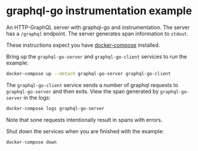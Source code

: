 # graphql-go instrumentation example

An HTTP-GraphQL server with graphql-go and instrumentation. The server 
has a `/graphql` endpoint. The server generates span information to
`stdout`.

These instructions expect you have
[docker-compose](https://docs.docker.com/compose/) installed.

Bring up the `graphql-go-server` and `graphql-go-client` services to 
run the example:

```sh
docker-compose up --detach graphql-go-server graphql-go-client
```

The `graphql-go-client` service sends a number of graphql requests 
to `graphql-go-server` and then exits. View the span generated by 
`graphql-go-server` in the logs:

```sh
docker-compose logs graphql-go-server
```

Note that sone requests intentionally result in spans with errors.

Shut down the services when you are finished with the example:

```sh
docker-compose down
```
